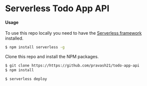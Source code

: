 # Serverless Todo App API

#### Usage

To use this repo locally you need to have the [Serverless framework](https://serverless.com) installed.

``` bash
$ npm install serverless -g
```

Clone this repo and install the NPM packages.

``` bash
$ git clone https://https://github.com/pravash21/todo-app-api
$ npm install
```

``` bash
$ serverless deploy
```
